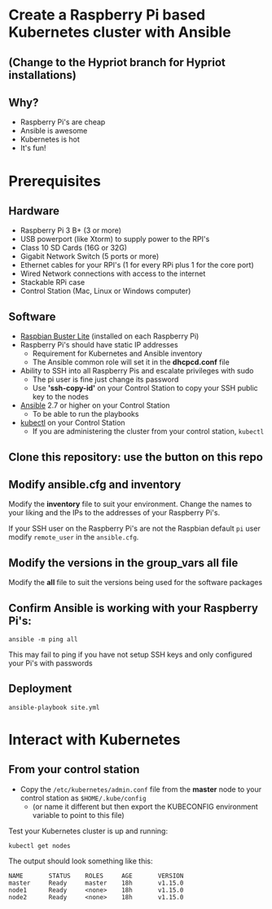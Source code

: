 # Create a Raspberry Pi based Kubernetes cluster with Ansible

## (Change to the Hypriot branch for Hypriot installations)

## Why?

* Raspberry Pi's are cheap
* Ansible is awesome
* Kubernetes is hot
* It's fun!

# Prerequisites

## Hardware

* Raspberry Pi 3 B+ (3 or more)
* USB powerport (like Xtorm) to supply power to the RPI's
* Class 10 SD Cards (16G or 32G)
* Gigabit Network Switch (5 ports or more)
* Ethernet cables for your RPI's (1 for every RPi plus 1 for the core port)
* Wired Network connections with access to the internet
* Stackable RPi case
* Control Station (Mac, Linux or Windows computer)

## Software

* [Raspbian Buster Lite](https://www.raspberrypi.org/downloads/raspbian/) (installed on each Raspberry Pi)
* Raspberry Pi's should have static IP addresses
  * Requirement for Kubernetes and Ansible inventory
  * The Ansible common role will set it in the **dhcpcd.conf** file
* Ability to SSH into all Raspberry Pis and escalate privileges with sudo
  * The pi user is fine just change its password
  * Use __'ssh-copy-id'__ on your Control Station to copy your SSH public key to the nodes
* [Ansible](http://docs.ansible.com/ansible/latest/intro_installation.html) 2.7 or higher on your Control Station
  * To be able to run the playbooks
* [kubectl](https://kubernetes.io/docs/tasks/tools/install-kubectl/) on your Control Station
  * If you are administering the cluster from your control station, `kubectl` 

## Clone this repository: use the button on this repo

## Modify ansible.cfg and inventory

Modify the **inventory** file to suit your environment. Change the names to your liking and the IPs to the addresses of your Raspberry Pi's.

If your SSH user on the Raspberry Pi's are not the Raspbian default `pi` user modify `remote_user` in the `ansible.cfg`.

## Modify the versions in the group_vars all file

Modify the **all** file to suit the versions being used for the software packages

## Confirm Ansible is working with your Raspberry Pi's:

```
ansible -m ping all
```
This may fail to ping if you have not setup SSH keys and only configured your Pi's with passwords
## Deployment

```
ansible-playbook site.yml
```

# Interact with Kubernetes

## From your control station

* Copy the `/etc/kubernetes/admin.conf` file from the __master__ node to your control station as `$HOME/.kube/config`
    * (or name it different but then export the KUBECONFIG environment variable to point to this file)

Test your Kubernetes cluster is up and running:

```
kubectl get nodes
```

The output should look something like this:

```
NAME       STATUS    ROLES     AGE       VERSION
master     Ready     master    18h       v1.15.0
node1      Ready     <none>    18h       v1.15.0
node2      Ready     <none>    18h       v1.15.0
```



